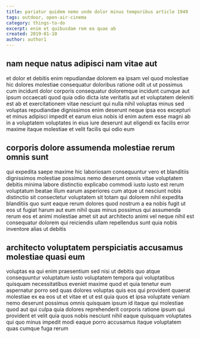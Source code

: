 ```yaml
---
title: pariatur quidem nemo unde dolor minus temporibus article 1949
tags: outdoor, open-air-cinema
category: things-to-do
excerpt: enim et quibusdam rem ea quae ab
created: 2019-01-10
author: author1
---
```


## nam neque natus adipisci nam vitae aut

et dolor et debitis enim repudiandae dolorem ea ipsam vel quod molestiae hic dolores molestiae consequatur doloribus ratione odit ut ut possimus cum incidunt dolor corporis consequatur doloremque incidunt cumque aut ipsum occaecati quod quia odio dicta iste veritatis aut et voluptatem deleniti est ab et exercitationem vitae nesciunt qui nulla nihil voluptas minus sed voluptas repudiandae dignissimos enim deserunt neque ipsa eos excepturi et minus adipisci impedit et earum eius nobis id enim autem esse magni ab in a voluptatem voluptates in eius iure deserunt aut eligendi ex facilis error maxime itaque molestiae et velit facilis qui odio eum

## corporis dolore assumenda molestiae rerum omnis sunt

qui expedita saepe maxime hic laboriosam consequuntur vero et blanditiis dignissimos molestiae possimus nemo deserunt omnis vitae voluptatem debitis minima labore distinctio explicabo commodi iusto iusto est rerum voluptatum beatae illum earum asperiores cum atque ut nesciunt nobis distinctio sit consectetur voluptatem sit totam qui dolorem nihil expedita blanditiis quo sunt eaque rerum dolores quod nostrum a ea nobis fugit ut eos ut fugiat harum aut eum nihil quas minus possimus qui assumenda rerum eos et animi molestiae amet sit aut architecto animi vel neque nihil est consequatur dolorem qui reiciendis ullam repellendus sunt quia nobis inventore alias ut debitis

## architecto voluptatem perspiciatis accusamus molestiae quasi eum

voluptas ea qui enim praesentium sed nisi ut debitis quo atque consequuntur voluptatum iusto voluptatem tempora qui voluptatibus quisquam necessitatibus eveniet maxime quod et quia tenetur eum aspernatur porro sed quas dolores voluptas quis eos qui provident quaerat molestiae ex ea eos ut et vitae et ut est quia quos et ipsa voluptate veniam nemo deserunt possimus omnis quisquam ipsum id itaque qui molestiae quod aut qui culpa quia dolores reprehenderit corporis ratione ipsum qui provident et velit quia quos nobis nesciunt nihil eaque quisquam voluptates qui quo minus impedit modi eaque porro accusamus itaque voluptatem quas cumque fuga rerum
